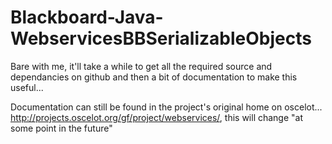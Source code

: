 Blackboard-Java-WebservicesBBSerializableObjects
================================================

Bare with me, it'll take a while to get all the required source and dependancies on github and then a bit of documentation to make this useful...

Documentation can still be found in the project's original home on oscelot... http://projects.oscelot.org/gf/project/webservices/, this will change "at some point in the future"
